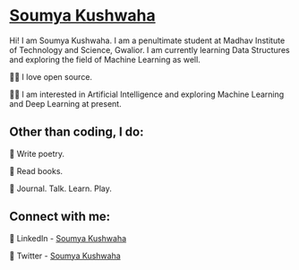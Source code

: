 # [Soumya Kushwaha](https://github.com/Soumya-Kushwaha)

Hi!
I am Soumya Kushwaha. I am a penultimate student at Madhav Institute of Technology and Science, Gwalior. I am currently learning Data Structures and exploring the field of Machine Learning as well.

👩‍💻 I love open source.

👩‍💻 I am interested in Artificial Intelligence and exploring Machine Learning and Deep Learning at present.

## Other than coding, I do:

🔭 Write poetry.

🔭 Read books.

🔭 Journal. Talk. Learn. Play.

## Connect with me:

🔗 LinkedIn - [Soumya Kushwaha](https://www.linkedin.com/in/kushwaha-soumya)

🔗 Twitter - [Soumya Kushwaha](https://twitter.com/kush_soumya)
